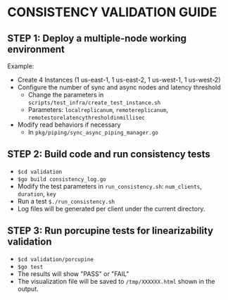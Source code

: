 # CONSISTENCY VALIDATION GUIDE

## STEP 1: Deploy a multiple-node working environment

Example:
- Create 4 Instances (1 us-east-1, 1 us-east-2, 1 us-west-1, 1 us-west-2)
- Configure the number of sync and async nodes and latency threshold
    - Change the parameters in `scripts/test_infra/create_test_instance.sh`
    - Parameters: `localreplicanum`, `remotereplicanum`, `remotestorelatencythresholdinmillisec`
- Modify read behaviors if necessary
    - In `pkg/piping/sync_async_piping_manager.go`

## STEP 2: Build code and run consistency tests
- `$cd validation`
- `$go build consistency_log.go`
- Modify the test parameters in `run_consistency.sh`: `num_clients`, `duration`, `key`
- Run a test `$./run_consistency.sh`
- Log files will be generated per client under the current directory.

## STEP 3: Run porcupine tests for linearizability validation
- `$cd validation/porcupine`
- `$go test`
- The results will show "PASS" or "FAIL"
- The visualization file will be saved to `/tmp/XXXXXX.html` shown in the output.  
